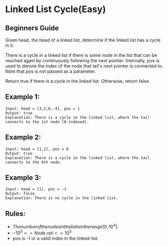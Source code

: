 # Linked List Cycle(Easy)

## Beginners Guide

Given head, the head of a linked list, determine if the linked list has a cycle in it.

There is a cycle in a linked list if there is some node in the list that can be reached again by continuously following the next pointer. Internally, pos is used to denote the index of the node that tail's next pointer is connected to. Note that pos is not passed as a parameter.

Return true if there is a cycle in the linked list. Otherwise, return false.

Example 1:
---
```go=
Input: head = [3,2,0,-4], pos = 1
Output: true
Explanation: There is a cycle in the linked list, where the tail connects to the 1st node (0-indexed).
```

Example 2:
---
```go=
Input: head = [1,2], pos = 0
Output: true
Explanation: There is a cycle in the linked list, where the tail connects to the 0th node.
```

Example 3:
---
```go=
Input: head = [1], pos = -1
Output: false
Explanation: There is no cycle in the linked list.
```

Rules:
---
* $The number of the nodes in the list is in the range [0, 10^4].$
* $-10^5 <= Node.val <= 10^5$
* pos is -1 or a valid index in the linked-list.